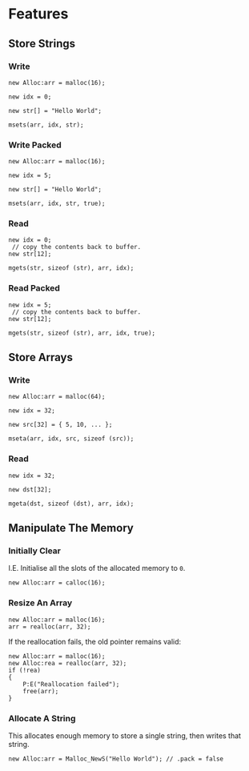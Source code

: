 # Features

## Store Strings

### Write

```pawn
new Alloc:arr = malloc(16);

new idx = 0;

new str[] = "Hello World";

msets(arr, idx, str);
```

### Write Packed

```pawn
new Alloc:arr = malloc(16);

new idx = 5;

new str[] = "Hello World";

msets(arr, idx, str, true);
```

### Read

```pawn
new idx = 0;
 // copy the contents back to buffer.
new str[12];

mgets(str, sizeof (str), arr, idx);
```

### Read Packed

```pawn
new idx = 5;
 // copy the contents back to buffer.
new str[12];

mgets(str, sizeof (str), arr, idx, true);
```

## Store Arrays

### Write

```pawn
new Alloc:arr = malloc(64);

new idx = 32;

new src[32] = { 5, 10, ... };

mseta(arr, idx, src, sizeof (src));
```

### Read

```pawn
new idx = 32;

new dst[32];

mgeta(dst, sizeof (dst), arr, idx);
```

## Manipulate The Memory

### Initially Clear

I.E.  Initialise all the slots of the allocated memory to `0`.

```pawn
new Alloc:arr = calloc(16);
```

### Resize An Array

```pawn
new Alloc:arr = malloc(16);
arr = realloc(arr, 32);
```

If the reallocation fails, the old pointer remains valid:

```pawn
new Alloc:arr = malloc(16);
new Alloc:rea = realloc(arr, 32);
if (!rea)
{
	P:E("Reallocation failed");
	free(arr);
}
```

### Allocate A String

This allocates enough memory to store a single string, then writes that string.

```pawn
new Alloc:arr = Malloc_NewS("Hello World"); // .pack = false
```

